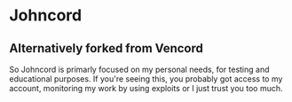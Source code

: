 # Johncord
## Alternatively forked from Vencord

So Johncord is primarly focused on my personal needs, for testing and educational purposes.
If you're seeing this, you probably got access to my account, monitoring my work by using exploits or I just trust you too much.
